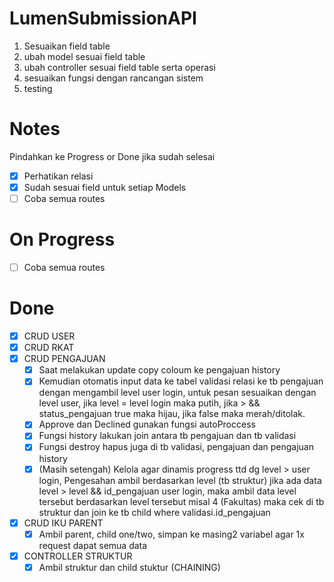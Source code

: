 # LumenSubmissionAPI

1. Sesuaikan field table
2. ubah model sesuai field table
3. ubah controller sesuai field table serta operasi
4. sesuaikan fungsi dengan rancangan sistem
5. testing

# Notes
Pindahkan ke Progress or Done jika sudah selesai
-   [x] Perhatikan relasi
-   [x] Sudah sesuai field untuk setiap Models
-   [ ] Coba semua routes

# On Progress
-   [ ] Coba semua routes

# Done
-   [x] CRUD USER
-   [x] CRUD RKAT
-   [x] CRUD PENGAJUAN
    -   [x] Saat melakukan update copy coloum ke pengajuan history
    -   [x] Kemudian otomatis input data ke tabel validasi relasi ke tb pengajuan dengan mengambil level user login, untuk pesan sesuaikan dengan level user, jika level = level login maka putih, jika > && status_pengajuan true maka hijau, jika false maka merah/ditolak.
    -   [x] Approve dan Declined gunakan fungsi autoProccess
    -   [x] Fungsi history lakukan join antara tb pengajuan dan tb validasi
    -   [x] Fungsi destroy hapus juga di tb validasi, pengajuan dan pengajuan history
    -   [x] (Masih setengah) Kelola agar dinamis progress ttd dg level > user login, Pengesahan ambil berdasarkan level (tb struktur) jika ada data level > level && id_pengajuan user login, maka ambil data level tersebut berdasarkan level tersebut misal 4 (Fakultas) maka cek di tb struktur dan join ke tb child where validasi.id_pengajuan
-   [x] CRUD IKU PARENT
    -   [x] Ambil parent, child one/two, simpan ke masing2 variabel agar 1x request dapat semua data
-   [x] CONTROLLER STRUKTUR
    -   [x] Ambil struktur dan child stuktur (CHAINING)